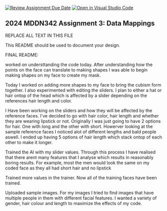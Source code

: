 [![Review Assignment Due Date](https://classroom.github.com/assets/deadline-readme-button-24ddc0f5d75046c5622901739e7c5dd533143b0c8e959d652212380cedb1ea36.svg)](https://classroom.github.com/a/HpplOQZx)
[![Open in Visual Studio Code](https://classroom.github.com/assets/open-in-vscode-718a45dd9cf7e7f842a935f5ebbe5719a5e09af4491e668f4dbf3b35d5cca122.svg)](https://classroom.github.com/online_ide?assignment_repo_id=14993366&assignment_repo_type=AssignmentRepo)
## 2024 MDDN342 Assignment 3: Data Mappings

REPLACE ALL TEXT IN THIS FILE

This README should be used to document your design.

FINAL README:


worked on understtanding the code today. After understanding how the points on the face can translate to making shapes I was able to begin making shapes on my face to create my mask. 

Today I worked on adding more shapes to my face to bring the cubism form together. I also experimented with editing the sliders. I plan to either a hat or hair ontop of the head which is affected by a slider depending on the references hair length and color. 

I Have been working on the sliders and how they will be affected by the reference faces. I've decided to go with hair color, hair length and whether they are wearing lipstick or not. Originally I was just going to have 2 options for hair. One with long and the other with short. Howerver looking at the sample reference faces I noticed alot of different lengths and bald people aswell. I ended up having 5 options of hair length which stack ontop of each other to make it longer. 

Trained the AI with my slider values. Through this process I have realised that there arent many features that I analyse which results in reasonably boring results. For example, most the men would look the same on my coded face as they all had short hair and no lipstick 

Trained more values in the trainer. Now all of the training faces have been trained. 

Uploaded sample images. For my images I tried to find images that have multiple people in them with different facial features. I wanted a variety of gender, hair colour and length to maximize the effects of my code. 
